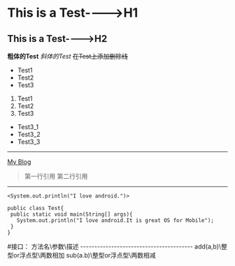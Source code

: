 # This is a Test---->H1
## This is a Test---->H2

**粗体的Test**
*斜体的Test*
~~在Test上添加删除线~~
</br>
* Test1
* Test2
* Test3
1. Test1
2. Test2
3. Test3
  * Test3_1
  * Test3_2
  * Test3_3
***
[My Blog](www.bing.com)
>第一行引用
>第二行引用

***
`<System.out.println("I love android.")>`
```
public class Test{
 public static void main(String[] args){
   System.out.println("I love android.It is great OS for Mobile");
 }
}
```
#接口：
方法名\参数\描述
-------------\------------\---------------
add(a,b)\整型or浮点型\两数相加
sub(a.b)\整型or浮点型\两数相减


